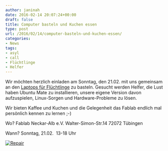 ```yaml
---
author: janinah
date: 2016-02-14 20:07:24+00:00
draft: false
title: Computer basteln und Kuchen essen
type: post
url: /2016/02/14/computer-basteln-und-kuchen-essen/
categories:
- News
tags:
- asyl
- call
- Flüchtlinge
- Helfer
---
```


Wir möchten herzlich einladen am Sonntag, den 21.02. mit uns gemeinsam an den [Laptops für Flüchtlinge](https://www.fablab-neckar-alb.org/?p=1010) zu basteln. Gesucht werden Helfer, die Lust haben Ubuntu Mate zu installieren, unsere eigene Version davon aufzuspielen, Linux-Sorgen und Hardware-Probleme zu lösen.

Wir bieten Kaffee und Kuchen und die Gelegenheit das Fablab endlich mal persönlich kennen zu lernen ;-)

Wo?
Fablab Neckar-Alb e.V.
Walter-Simon-Str.14
72072 Tübingen

Wann?
Sonntag, 21.02.  13-18 Uhr

[![Repair](https://www.fablab-neckar-alb.org/wp-content/uploads/2016/02/electrician-499799_1920-1024x683.jpg)
](https://www.fablab-neckar-alb.org/wp-content/uploads/2016/02/electrician-499799_1920.jpg)
